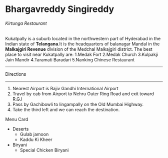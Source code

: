 # Bhargavreddy Singireddy

###### Kirtunga Restaurant

Kukatpally is a suburb located in the northwestern part of Hyderabad in the Indian state of **Telangana**.It is the headquarters of balanagar Mandal in the **Malkajgiri Revenue** division of the Medchal Malkajgiri district.
The best place to visit near Kukatpally are:
1.Medak Fort
2.Medak Church
3.Kulpakji Jain Mandir
4.Taramati Baradari
5.Nanking Chinese Restaurant

***

Directions

***

1. Nearest Airport is Rajiv Gandhi International Airport
2. Travel by cab from Airport to Nehru Outer Ring Road and exit toward R.G.I
3. Pass by Gachibowli to lingampally on the Old Mumbai Highway.
4. Take the third left and we can reach the destination.

Menu Card

- Deserts
    - Gulab jamoon 
    - Kaddu Ki Kheer
- Biryani
    - Special Chicken Biryani




